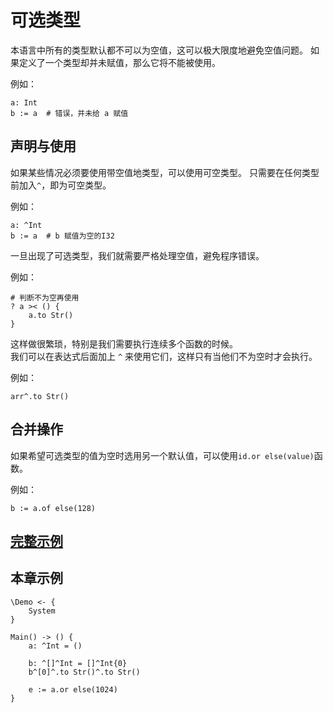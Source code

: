 # 可选类型
本语言中所有的类型默认都不可以为空值，这可以极大限度地避免空值问题。
如果定义了一个类型却并未赋值，那么它将不能被使用。

例如：
```
a: Int
b := a  # 错误，并未给 a 赋值
```

## 声明与使用

如果某些情况必须要使用带空值地类型，可以使用可空类型。
只需要在任何类型前加入`^`，即为可空类型。

例如：
```
a: ^Int
b := a  # b 赋值为空的I32
```

一旦出现了可选类型，我们就需要严格处理空值，避免程序错误。

例如：
```
# 判断不为空再使用
? a >< () {
    a.to Str()
}
```

这样做很繁琐，特别是我们需要执行连续多个函数的时候。  
我们可以在表达式后面加上 `^` 来使用它们，这样只有当他们不为空时才会执行。

例如：
```
arr^.to Str()
```

## 合并操作
如果希望可选类型的值为空时选用另一个默认值，可以使用`id.or else(value)`函数。

例如：
```
b := a.of else(128)
```

## [完整示例](../example.xs)

## 本章示例
```
\Demo <- {
    System
}

Main() -> () {
    a: ^Int = ()

    b: ^[]^Int = []^Int{0}
    b^[0]^.to Str()^.to Str()

    e := a.or else(1024)
}
```
